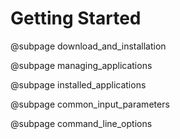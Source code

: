 Getting Started
===============

@subpage download_and_installation

@subpage managing_applications

@subpage installed_applications

@subpage common_input_parameters

@subpage command_line_options
